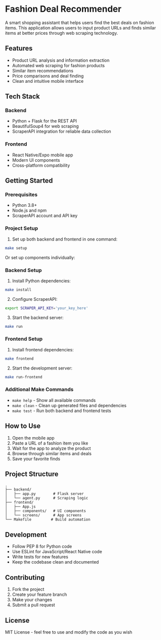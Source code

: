# Fashion Deal Recommender

A smart shopping assistant that helps users find the best deals on fashion items. This application allows users to input product URLs and finds similar items at better prices through web scraping technology.

## Features

- Product URL analysis and information extraction
- Automated web scraping for fashion products
- Similar item recommendations
- Price comparisons and deal finding
- Clean and intuitive mobile interface

## Tech Stack

### Backend
- Python + Flask for the REST API
- BeautifulSoup4 for web scraping
- ScraperAPI integration for reliable data collection

### Frontend
- React Native/Expo mobile app
- Modern UI components
- Cross-platform compatibility

## Getting Started

### Prerequisites
- Python 3.8+
- Node.js and npm
- ScraperAPI account and API key

### Project Setup

1. Set up both backend and frontend in one command:
```bash
make setup
```

Or set up components individually:

### Backend Setup

1. Install Python dependencies:
```bash
make install
```

2. Configure ScraperAPI:
```bash
export SCRAPER_API_KEY='your_key_here'
```

3. Start the backend server:
```bash
make run
```

### Frontend Setup

1. Install frontend dependencies:
```bash
make frontend
```

2. Start the development server:
```bash
make run-frontend
```

### Additional Make Commands

- `make help` - Show all available commands
- `make clean` - Clean up generated files and dependencies
- `make test` - Run both backend and frontend tests

## How to Use

1. Open the mobile app
2. Paste a URL of a fashion item you like
3. Wait for the app to analyze the product
4. Browse through similar items and deals
5. Save your favorite finds

## Project Structure

```
.
├── backend/
│   ├── app.py        # Flask server
│   └── agent.py      # Scraping logic
├── frontend/
│   ├── App.js
│   ├── components/   # UI components
│   └── screens/      # App screens
└── Makefile         # Build automation
```

## Development

- Follow PEP 8 for Python code
- Use ESLint for JavaScript/React Native code
- Write tests for new features
- Keep the codebase clean and documented

## Contributing

1. Fork the project
2. Create your feature branch
3. Make your changes
4. Submit a pull request

## License

MIT License - feel free to use and modify the code as you wish
